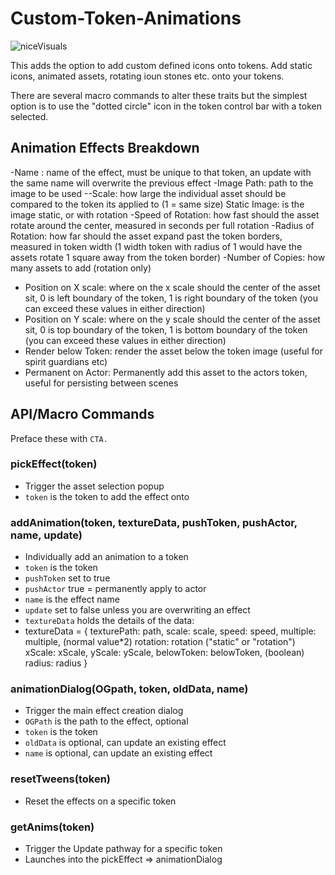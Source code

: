 # Custom-Token-Animations

![niceVisuals](https://github.com/kandashi/Custom-Token-Animations/blob/main/CTA%20full.gif?raw=true)

This adds the option to add custom defined icons onto tokens. Add static icons, animated assets, rotating ioun stones etc. onto your tokens. 

There are several macro commands to alter these traits but the simplest option is to use the "dotted circle" icon in the token control bar with a token selected.

## Animation Effects Breakdown
-Name : name of the effect, must be unique to that token, an update with the same name will overwrite the previous effect
-Image Path: path to the image to be used
--Scale: how large the individual asset should be compared to the token its applied to (1 = same size)
Static Image: is the image static, or with rotation
-Speed of Rotation: how fast should the asset rotate around the center, measured in seconds per full rotation
-Radius of Rotation: how far should the asset expand past the token borders, measured in token width (1 width token with radius of 1 would have the assets rotate 1 square away from the token border)
-Number of Copies: how many assets to add (rotation only)
- Position on X scale: where on the x scale should the center of the asset sit, 0 is left boundary of the token, 1 is right boundary of the token (you can exceed these values in either direction)
- Position on Y scale: where on the y scale should the center of the asset sit, 0 is top boundary of the token, 1 is bottom boundary of the token (you can exceed these values in either direction)
- Render below Token: render the asset below the token image (useful for spirit guardians etc)
- Permanent on Actor: Permanently add this asset to the actors token, useful for persisting between scenes

## API/Macro Commands
Preface these with `CTA.` 
### pickEffect(token)
- Trigger the asset selection popup
- `token` is the token to add the effect onto

### addAnimation(token, textureData, pushToken, pushActor, name, update)
- Individually add an animation to a token
- `token` is the token 
- `pushToken` set to true
- `pushActor` true = permanently apply to actor
- `name` is the effect name
- `update` set to false unless you are overwriting an effect
- `textureData` holds the details of the data:
- textureData = {
                            texturePath: path,
                            scale: scale,
                            speed: speed,
                            multiple: multiple, (normal value*2)
                            rotation: rotation ("static" or "rotation")
                            xScale: xScale,
                            yScale: yScale,
                            belowToken: belowToken, (boolean)
                            radius: radius 
                        }

### animationDialog(OGpath, token, oldData, name)
- Trigger the main effect creation dialog
- `OGPath` is the path to the effect, optional
- `token` is the token 
- `oldData` is optional, can update an existing effect
- `name` is optional, can update an existing effect

### resetTweens(token)
- Reset the effects on a specific token

### getAnims(token)
- Trigger the Update pathway for a specific token
- Launches into the pickEffect => animationDialog
